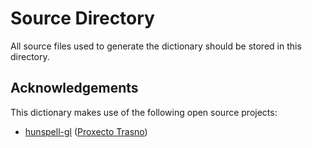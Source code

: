 # Source Directory

All source files used to generate the dictionary should be stored in this directory.

## Acknowledgements

This dictionary makes use of the following open source projects:

- [hunspell-gl](https://gitlab.com/trasno/hunspell-gl) ([Proxecto Trasno](https://trasno.gal/))
